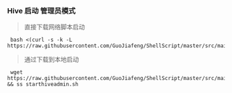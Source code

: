 

### Hive 启动 管理员模式
> 直接下载网络脚本启动
~~~
 bash <(curl -s -k -L https://raw.githubusercontent.com/GuoJiafeng/ShellScript/master/src/main/resources/onekeyInstall/hive/starthiveadmin.sh)
~~~

> 通过下载到本地启动
~~~
 wget https://raw.githubusercontent.com/GuoJiafeng/ShellScript/master/src/main/resources/onekeyInstall/hive/starthiveadmin.sh  && ss starthiveadmin.sh
~~~
